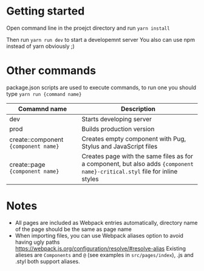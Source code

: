 # Getting started

Open command line in the proejct directory and run  `yarn install`

Then run `yarn run dev` to start a developemnt server
You also can use npm instead of yarn obviously ;)

# Other commands

package.json scripts are used to execute commands, to run one you should type 
`yarn run {command name}`

Comamnd name | Description
--- | ---
dev | Starts developing server
prod | Builds production version
create::component `{component name}` | Creates empty component with Pug, Stylus and JavaScript files
create::page `{component name}` | Creates page with the same files as for a component, but also adds `{component name}-critical.styl` file for inline styles 


# Notes

* All pages are included as Webpack entries automatically, directory name of the page should be the same as page name
* When importing files, you can use Webpack aliases option to avoid having ugly paths https://webpack.js.org/configuration/resolve/#resolve-alias Existing alieses are `Components` and `@` (see examples in `src/pages/index`), .js and .styl both support aliases.
